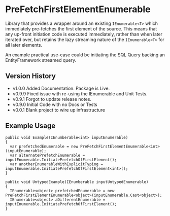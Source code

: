 PreFetchFirstElementEnumerable
================

Library that provides a wrapper around an existing `IEnumerable<T>` which immediately pre-fetches the first element of the source.
This means that any up-front initiation code is executed immediately, rather than when later iterated over, but retains the lazy streaming nature of the `IEnumerable<T>` for all later elements.

An example practical use-case could be initiating the SQL Query backing an EntityFramework streamed query.

Version History
----------------------------------------------

 * v1.0.0 Added Documentation. Package is Live.
 * v0.9.9 Fixed issue with re-using the IEnumerable and Unit Tests.
 * v0.9.1 Forgot to update release notes.
 * v0.9.0 Initial Code with no Docs or Tests
 * v0.0.1 Blank project to wire up infrastructure

Example Usage
-------------

```
public void Example(IEnumberable<int> inputEnumerable)
{
  var prefetchedEnumerable = new PreFetchFirstElementEnumerable<int>(inputEnumerable);
  var alternatePrefetchEnumerable = inputEnumerable.InitiatePrefetchOfFirstElement();
  var anotherEnumerableWithExplicitTyping = inputEnumerable.InitiatePrefetchOfFirstElement<int>();
}

public void UntypedExample(IEnumberable inputUntypedEnumerable)
{
  IEnumerable<object> prefetchedEnumerable = new PreFetchFirstElementEnumerable<object>(inputEnumerable.Cast<object>);
  IEnumerable<object> aDifferentEnumerable = inputEnumerable.InitiatePrefetchOfFirstElement();
}
```
